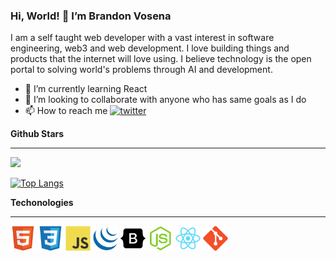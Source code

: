 ### Hi, World! 👋 I’m Brandon Vosena ###

I am a self taught web developer with a vast interest in software engineering, web3 and web development.
I love building things and products that the internet will love using.
I believe technology is the open portal to solving world's problems through AI and development.

- 🌱 I’m currently learning React
- 💞️ I’m looking to collaborate with anyone who has same goals as I do
- 📫 How to reach me [![twitter]()](https://twitter.com/ongadidev)

**Github Stars**

------
[![](https://github-readme-stats.vercel.app/api?username=ongadi&show_icons=true&bg_color=0000000)](https://github.com/ongadi)

[![Top Langs](https://github-readme-stats.vercel.app/api/top-langs/?username=ongadi&layout=compact)](https://github.com/ongadi)

**Techonologies**

-----
<picture>
  <img alt="HTML5" src="https://github.com/devicons/devicon/raw/master/icons/html5/html5-original.svg" width="40" height="40" >
</picture>
<picture>
  <img alt="CSS3" src="https://github.com/devicons/devicon/raw/master/icons/css3/css3-original.svg" width="40" height="40">
</picture>
<picture>
  <img alt="JAVASCRIPT" src="https://github.com/devicons/devicon/blob/master/icons/javascript/javascript-original.svg" width="40" height="40">
</picture>
<picture>
  <img alt="jQuery" src="https://github.com/devicons/devicon/raw/master/icons/jquery/jquery-original.svg" width="40" height="40">
</picture>
<picture>
  <img alt="Bootstrap" src="https://github.com/devicons/devicon/raw/master/icons/bootstrap/bootstrap-plain.svg" width="40" height="40">
</picture>
<picture>
  <img alt="Node.js" src="https://github.com/devicons/devicon/raw/master/icons/nodejs/nodejs-original.svg" width="40" height="40">
</picture>
<picture>
  <img alt="React" src="https://github.com/devicons/devicon/blob/master/icons/react/react-original.svg" width="40" height="40">
</picture>
<picture>
  <img alt="Git" src="https://github.com/devicons/devicon/raw/master/icons/git/git-original.svg" width="40" height="40">
</picture>
<!---
Ongadi/Ongadi is a ✨ special ✨ repository because its `README.md` (this file) appears on your GitHub profile.
You can click the Preview link to take a look at your changes.
--->
